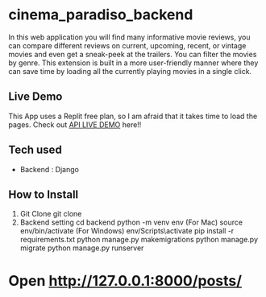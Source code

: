 # cinema_paradiso_backend


In this web application you will find many informative movie reviews,
you can compare different reviews on current, upcoming, recent, or
vintage movies and even get a sneak-peek at the trailers. You can filter
the movies by genre. This extension is built in a more user-friendly
manner where they can save time by loading all the currently playing
movies in a single click.

## Live Demo
This App uses a Replit free plan, so I am afraid that it takes time to load the pages.
Check out [API LIVE DEMO](https://cinemaparadisobackend.coreytkaren.repl.co) here!!
## Tech used
* Backend : Django

## How to Install
1. Git Clone
git clone   
2. Backend setting
cd backend
python -m venv env
(For Mac) source env/bin/activate
(For Windows) env/Scripts\activate
pip install -r requirements.txt
python manage.py makemigrations
python manage.py migrate
python manage.py runserver
# Open http://127.0.0.1:8000/posts/


